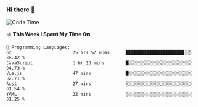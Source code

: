 ### Hi there 👋

<!--
**CrazyCollin/crazycollin** is a ✨ _special_ ✨ repository because its `README.md` (this file) appears on your GitHub profile.

Here are some ideas to get you started:

- 🔭 I’m currently working on ...
- 🌱 I’m currently learning ...
- 👯 I’m looking to collaborate on ...
- 🤔 I’m looking for help with ...
- 💬 Ask me about ...
- 📫 How to reach me: ...
- 😄 Pronouns: ...
- ⚡ Fun fact: ...
-->

<!--START_SECTION:waka-->
![Code Time](http://img.shields.io/badge/Code%20Time-555%20hrs%2011%20mins-blue)

📊 **This Week I Spent My Time On** 

```text
💬 Programming Languages: 
Go                       25 hrs 52 mins      ██████████████████████░░░   88.42 % 
JavaScript               1 hr 23 mins        █░░░░░░░░░░░░░░░░░░░░░░░░   04.73 % 
Vue.js                   47 mins             █░░░░░░░░░░░░░░░░░░░░░░░░   02.71 % 
Rust                     27 mins             ░░░░░░░░░░░░░░░░░░░░░░░░░   01.54 % 
YAML                     22 mins             ░░░░░░░░░░░░░░░░░░░░░░░░░   01.25 % 
```


<!--END_SECTION:waka-->
